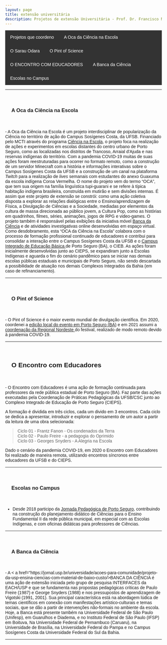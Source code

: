 ```yaml
---
layout: page
title: extensão universitária
description: Projetos de extensão Universitária - Prof. Dr. Francisco Nascimento
---
```

<html lang="pt-BR">
<head>
    <meta charset="UTF-8">
    <meta name="viewport" content="width=device-width, initial-scale=1.0">
    <title>Menu de Navegação</title>
    <style>
        body {
            font-family: Arial, sans-serif;
        }
        .menu {
            background-color: #333;
            overflow: hidden;
        }
        .menu a {
            float: left;
            display: block;
            color: white;
            text-align: center;
            padding: 14px 16px;
            text-decoration: none;
        }
        .menu a:hover {
            background-color: #ddd;
            color: black;
        }
        .content {
            padding: 20px;
        }
    </style>
</head>
<body>

<div class="menu">
    <a href="#projetos">Projetos que coordeno</a>
    <a href="#oca">A Oca da Ciência na Escola</a>
    <a href="#sarau">O Sarau Odara</a>    
    <a href="#pint">O Pint of Science</a>
    <a href="#encontro">O ENCONTRO COM EDUCADORES</a>
    <a href="#banca">A Banca da Ciência</a>
    <a href="#escola">Escolas no Campus</a>
</div>

<p>
<p>

---


<div class="content">
    <h3 id="oca">A Oca da Ciência na Escola</h3>
  </div>

<p>
- A Oca da Ciência na Escola é um projeto interdisciplinar de popularização da Ciência no território de ação do Campus Sosígenes Costa, da UFSB. Financiado pelo MCTI através do programa <a href="https://www.ciencianaescola.gov.br/app/ciencianaescola/sobreoprograma"> Ciência na Escola</a>, o projeto foca  na realização de ações e experimentos em escolas distantes do centro urbano de Porto Seguro, como as localizadas nos distritos de Trancoso, Arraial d'Ajuda e nas reservas indígenas do território.  
Com a pandemia COVID-19 muitas de suas ações foram reestruturadas para ocorrer no formato remoto, como a construção de um servidor Minecraft com a história e informações interativas sobre o Campus Sosígenes Costa da UFSB e a construção de um canal na plataforma <i>Twitch</i> para a realização de <i>lives</i> semanais com estudantes do anexo Guaxuma da escola indígena Coroa Vermelha.
 O nome do projeto vem  do termo “OCA”, que tem sua origem na família linguística tupi-guarani e se refere à típica habitação indígena brasileira,  construída em mutirão e sem divisões internas. É assim que este projeto de extensão se constrói: como uma ação coletiva disposta a explorar as relações dialógicas entre o Ensino/aprendizagem de Física, a Divulgação de Ciências e a Sociedade, mediadas por elementos da cultura de massa direcionada ao público jovem, a Cultura Pop, como as histórias em quadrinhos, filmes, séries, animações, jogos de RPG e video-games.
 O projeto também é responsável pelas exibições da iniciativa móvel <a href="https://jornal.usp.br/universidade/acoes-para-comunidade/projeto-da-usp-ensina-ciencias-com-material-de-baixo-custo/"> Banca da Ciência</a> e de atividades investigativas online desenvolvidas em espaço virtual. Como desdobramento, esta “OCA da Ciência na Escola” colabora com o processo de formação profissional continuado de educadores e contribui para consolidar a interação entre o Campus Sosígenes Costa da UFSB e o <a href="http://escolas.educacao.ba.gov.br/node/12804">Campus Integrado de Educação Básica </a> de Porto Seguro (BA), o CIEB.
 As ações foram inicialmente desenvolvidas junto ao CIEPS, se expandiram  junto a Escolas Indígenas e aguarda o fim do cenário pandêmico para se iniciar nas demais escolas públicas estaduais e municipais de Porto Seguro, não sendo descartada a possibilidade de atuação nos demais Complexos Integrados da Bahia (em caso de refinanciamento).

---  
<div class="content">
    <h3 id="pint">O Pint of Science</h3>
  </div>

<p>
- O Pint of Science é o maior evento mundial de divulgação científica. Em 2020, coordenei a <a href="https://itxesco.github.io/pages/pint.html">edição local do evento em Porto Seguro (BA)</a> e em 2021 assumi a <a href="https://pintofscience.com.br/equipe/">coordenação da Regional Nordeste </a> do festival, realizado de modo remoto devido à pandemia COVID-19.

---  
<div class="content">
    <h2 id="encontro">O Encontro com Educadores</h2>
  </div>

<p>
- O Encontro com Educadores é uma ação de formação continuada para professores da rede pública estadual de Porto Seguro (BA). Faz parte das ações executadas pela Coordenação de Práticas Pedagógicas da UFSB/CSC junto ao Complexo Integrado de Educação de Porto Seguro (CIEPS).

A formação é dividida em três ciclos, cada um divido em 3 encontros. Cada ciclo se dedica a apresentar, introduzir e explorar o pensamento de um autor a partir da leitura de uma obra selecionada:

>Ciclo 01 - Frantz Fanon - Os condenados da Terra  
Ciclo 02 - Paulo Freire - a pedagogia do Oprimido  
Ciclo 03 - Georges Snyders - A Alegria na Escola

Dado o cenário da pandemia COVID-19, em 2020 o Encontro com Educadores foi realizado de maneira remota, utilizando encontros síncronos entre educadores da UFSB e do CIEPS.  

---  

<div class="content">
    <h3 id="escola">Escolas no Campus</h3>
  </div>

<p>

- Desde 2018 participo da <a href="https://www.agazetabahia.com/noticias/geral/19797/porto-seguro-jornada-pedagogica-traz-reflexao-sobre-educacao-de-qualidade-04-02-2019/">Jornada Pedagógica de Porto Seguro</a>, contribuindo na construção do planejamento didático de Ciências para o Ensino Fundamental II da rede pública municipal, em especial com as Escolas Indígenas, e com oficinas didáticas para professores de Ciências.

---  
<div class="content">
    <h3 id="banca">A Banca da Ciência</h3>
  </div>

<p>
- A < a href="https://jornal.usp.br/universidade/acoes-para-comunidade/projeto-da-usp-ensina-ciencias-com-material-de-baixo-custo/>BANCA DA CIÊNCIA</a> é uma ação de extensão iniciada pelo grupo de pesquisa INTERFACES da EACH/USP e que se fundamenta nas propostas pedagógicas críticas de Paulo Freire (1987) e George Snyders (1988) e nos pressupostos de aprendizagem de Vigotski (1991, 2001).
Sua principal característica está na abordagem lúdica de temas científicos em conexão com manifestações artístico-culturais e temas sociais, que se dão a partir de intervenções não-formais no ambiente da escola. Hoje, a Banca está presente também na Universidade Federal de São Paulo (Unifesp), em Guarulhos e Diadema, e no Instituto Federal de São Paulo (IFSP) em Boituva, Na Universidade Federal de Pernambuco (Caruaru), na Universidade de Brasília, na Universidade Federal do Pampa e no Campus Sosígenes Costa da Universidade Federal do Sul da Bahia.

---
